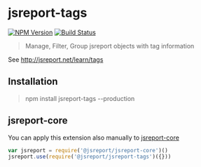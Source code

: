 # jsreport-tags

[![NPM Version](http://img.shields.io/npm/v/jsreport-tags.svg?style=flat-square)](https://npmjs.com/package/jsreport-tags)
[![Build Status](https://travis-ci.org/jsreport/jsreport-tags.png?branch=master)](https://travis-ci.org/jsreport/jsreport-tags)

> Manage, Filter, Group jsreport objects with tag information

See http://jsreport.net/learn/tags

## Installation
> npm install jsreport-tags --production

## jsreport-core

You can apply this extension also manually to [jsreport-core](https://github.com/jsreport/jsreport/tree/master/packages/jsreport-core)

```js
var jsreport = require('@jsreport/jsreport-core')()
jsreport.use(require('@jsreport/jsreport-tags')({}))
```
